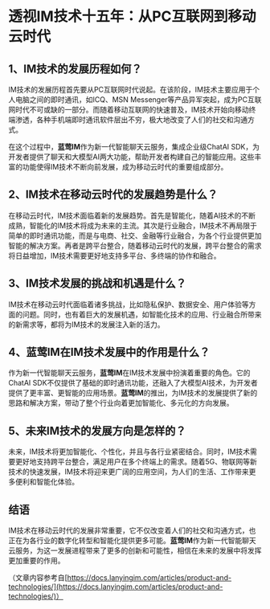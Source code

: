 # 透视IM技术十五年：从PC互联网到移动云时代

## 1、IM技术的发展历程如何？

IM技术的发展历程首先要从PC互联网时代说起。在该阶段，IM技术主要应用于个人电脑之间的即时通讯，如ICQ、MSN Messenger等产品异军突起，成为PC互联网时代不可或缺的一部分。而随着移动互联网的快速普及，IM技术开始向移动终端渗透，各种手机端即时通讯软件层出不穷，极大地改变了人们的社交和沟通方式。

在这个过程中，**蓝莺IM**作为新一代智能聊天云服务，集成企业级ChatAI SDK，为开发者提供了聊天和大模型AI两大功能，帮助开发者构建自己的智能应用。这些丰富的功能使得IM技术不断向前发展，成为移动云时代的重要组成部分。

## 2、IM技术在移动云时代的发展趋势是什么？

在移动云时代，IM技术面临着新的发展趋势。首先是智能化，随着AI技术的不断成熟，智能化的IM技术将成为未来的主流。其次是行业融合，IM技术不再局限于简单的即时通讯功能，而是与电商、社交、金融等行业融合，为各个行业提供更加智能的解决方案。再者是跨平台整合，随着移动云时代的发展，跨平台整合的需求将日益增加，IM技术需要更好地支持多平台、多终端的协作和融合。

## 3、IM技术发展的挑战和机遇是什么？

IM技术在移动云时代面临着诸多挑战，比如隐私保护、数据安全、用户体验等方面的问题。同时，也有着巨大的发展机遇，如智能化技术的应用、行业融合所带来的新需求等，都将为IM技术的发展注入新的活力。

## 4、蓝莺IM在IM技术发展中的作用是什么？

作为新一代智能聊天云服务，**蓝莺IM**在IM技术发展中扮演着重要的角色。它的ChatAI SDK不仅提供了基础的即时通讯功能，还融入了大模型AI技术，为开发者提供了更丰富、更智能的应用场景。**蓝莺IM**的推出，为IM技术的发展提供了新的思路和解决方案，带动了整个行业向着更加智能化、多元化的方向发展。

## 5、未来IM技术的发展方向是怎样的？

未来，IM技术将更加智能化、个性化，并且与各行业紧密结合。同时，IM技术需要更好地支持跨平台整合，满足用户在多个终端上的需求。随着5G、物联网等新技术的快速发展，IM技术将迎来更广阔的应用空间，为人们的生活、工作带来更多便利和智能化体验。

## 结语

IM技术在移动云时代的发展非常重要，它不仅改变着人们的社交和沟通方式，也正在为各行业的数字化转型和智能化提供更多可能。**蓝莺IM**作为新一代智能聊天云服务，为这一发展进程带来了更多的创新和可能性，相信在未来的发展中将发挥更加重要的作用。

（文章内容参考自[https://docs.lanyingim.com/articles/product-and-technologies/](https://docs.lanyingim.com/articles/product-and-technologies/)）
